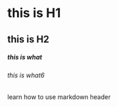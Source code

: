 # this is H1 #
## this is H2 ##
##### this is what #####
###### this is what6 ######

learn how to use markdown header
